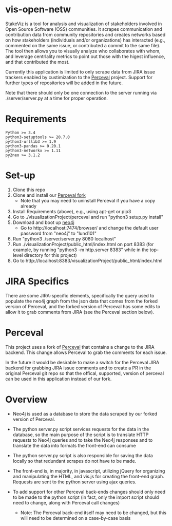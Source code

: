 # vis-open-netw
StakeViz is a tool for analysis and visualization of stakeholders involved in Open Source Software (OSS) communities. It scrapes communication and contribution data from community repositories and creates networks based on how stakeholders (individuals and/or organizations) has interacted (e.g., commented on the same issue, or contributed a commit to the same file). The tool then allows you to visually analyze who collaborates with whom, and leverage centrlality metrics to point out those with the higest influence, and that contributed the most. 

Currently this application is limited to only scrape data from JIRA issue trackers enabled by custimization to the [Perceval](https://github.com/grimoirelab/perceval) project. Support for further types of repositories will be added in the future.

Note that there should only be one connection to the server running via ./server/server.py at a time for proper operation.

# Requirements
    Python >= 3.4
    python3-setuptools >= 20.7.0
    python3-urllib3 >= 1.9
    python3-pandas >= 0.20.1
    python3-networkx >= 1.11
    py2neo >= 3.1.2

# Set-up

1. Clone this repo
2. Clone and install our [Perceval fork](https://github.com/johanlinaker/perceval)
    - Note that you may need to uninstall Perceval if you have a copy already
3. Install Requirements (above), e.g., using apt-get or pip3
4. Go to ./visualizationProject/perceval and run "python3 setup.py install"
5. Download and boot up [neo4j](https://neo4j.com/download/community-edition/)
    - Go to http://localhost:7474/browser/ and change the default user password from "neo4j" to "lund101"
6. Run "python3 ./server/server.py 8080 localhost"
7. Run ./visualizationProject/public_html/index.html on port 8383 (for example, by running "python3 -m http.server 8383" while in the top-level directory for this project)
8. Go to http://localhost:8383/visualizationProject/public_html/index.html

# JIRA Specifics

There are some JIRA-specific elements, specifically the query used to populate the neo4j graph from the json data that comes from the forked version of Perceval, and the forked version of Perceval has some edits to allow it to grab comments from JIRA (see the Perceval section below).

# Perceval

This project uses a fork of [Perceval](https://github.com/johanlinaker/perceval) that contains a change to the JIRA backend. This change allows Perceval to grab the comments for each issue.

In the future it would be desirable to make a switch for the Perceval JIRA backend for grabbing JIRA issue comments and to create a PR in the original Perceval git repo so that the offical, supported, version of perceval can be used in this application instead of our fork.

# Overview

- Neo4j is used as a database to store the data scraped by our forked version of Perceval.
- The python server.py script services requests for the data in the database, so the main purpose of the script is to translate HTTP requests to Neo4j queries and to take the Neo4j responses and to translate the data into formats the front-end can consume
- The python server.py script is also responsible for saving the data locally so that redundant scrapes do not have to be made.
- The front-end is, in majority, in javascript, utilizing jQuery for organizing and manipulating the HTML, and vis.js for creating the front-end graph. Requests are sent to the python server using ajax queries.

- To add support for other Perceval back-ends changes should only need to be made to the python script (in fact, only the import script should need to change, along with Perceval call changes)
    - Note: The Perceval back-end itself may need to be changed, but this will need to be determined on a case-by-case basis
